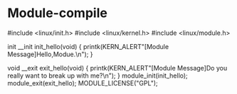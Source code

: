 Module-compile
==============

#include <linux/init.h>
#include <linux/kernel.h>
#include <linux/module.h>
 
init __init init_hello(void)
{
    printk(KERN_ALERT"[Module Message]Hello,Modue.\n");
}
 
void __exit exit_hello(void)
{
    printk(KERN_ALERT"[Module Message]Do you really want to break up with me?\n");
}
module_init(init_hello);
module_exit(exit_hello);
MODULE_LICENSE("GPL");
